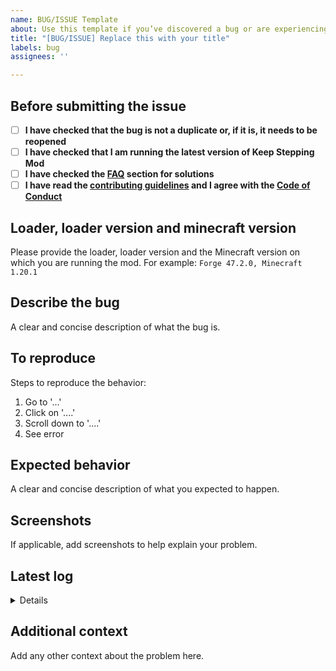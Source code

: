 ```yaml
---
name: BUG/ISSUE Template
about: Use this template if you’ve discovered a bug or are experiencing an issue.
title: "[BUG/ISSUE] Replace this with your title"
labels: bug
assignees: ''

---
```


## Before submitting the issue

- [ ] **I have checked that the bug is not a duplicate or, if it is, it needs to be reopened**
- [ ] **I have checked that I am running the latest version of Keep Stepping Mod**
- [ ] **I have checked the [FAQ](https://github.com/CERBON-s-Comissions/Keep-Stepping/blob/master/FAQ.md) section for solutions**
- [ ] **I have read the [contributing guidelines](https://github.com/CERBON-s-Comissions/Keep-Stepping/blob/master/CONTRIBUTING.md#issues) and I agree with the [Code of Conduct](https://github.com/CERBON-s-Comissions/Keep-Stepping/blob/master/CODE_OF_CONDUCT.md)**

## Loader, loader version and minecraft version
Please provide the loader, loader version and the Minecraft version on which you are running the mod. For example: `Forge 47.2.0, Minecraft 1.20.1`

## Describe the bug
A clear and concise description of what the bug is.

## To reproduce
Steps to reproduce the behavior:
1. Go to '...'
2. Click on '....'
3. Scroll down to '....'
4. See error

## Expected behavior
A clear and concise description of what you expected to happen.

## Screenshots
If applicable, add screenshots to help explain your problem.

## Latest log

<details>

```
Please paste the latest log here. You can find it by opening the folder where Minecraft is installed, searching for the "logs" folder, opening the "latest.log" file, and copying its content. 
```

</details>

## Additional context
Add any other context about the problem here.
